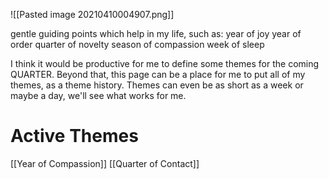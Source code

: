 ![[Pasted image 20210410004907.png]]

gentle guiding points which help in my life, such as:
year of joy
year of order
quarter of novelty
season of compassion
week of sleep



I think it would be productive for me to define some themes for the coming QUARTER. Beyond that, this page can be a place for me to put all of my themes, as a theme history. Themes can even be as short as a week or maybe a day, we'll see what works for me.

# Active Themes

[[Year of Compassion]]
[[Quarter of Contact]]
